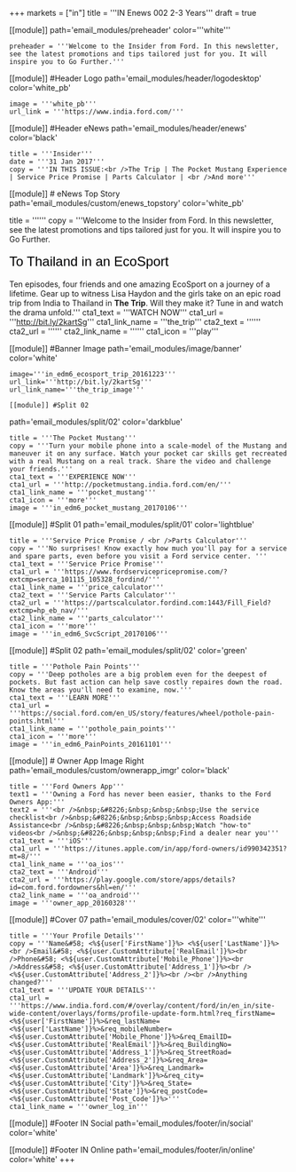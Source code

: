 +++
markets = ["in"]
title = '''IN Enews 002 2-3 Years'''
draft = true

[[module]]
path='email_modules/preheader'
color='''white'''

	preheader = '''Welcome to the Insider from Ford. In this newsletter, see the latest promotions and tips tailored just for you. It will inspire you to Go Further.'''

[[module]] #Header Logo
path='email_modules/header/logodesktop'
color='white_pb'

	image = '''white_pb'''
	url_link = '''https://www.india.ford.com/'''

[[module]] #Header eNews
path='email_modules/header/enews'
color='black'

	title = '''Insider'''
	date = '''31 Jan 2017'''
	copy = '''IN THIS ISSUE:<br />The Trip | The Pocket Mustang Experience | Service Price Promise | Parts Calculator | <br />And more'''

[[module]] # eNews Top Story
path='email_modules/custom/enews_topstory'
color='white_pb'

title = ''''''
	copy = '''Welcome to the Insider from Ford. In this newsletter, see the latest promotions and tips tailored just for you. It will inspire you to Go Further.<br /><br /><span style="color:#000001; font-size: 24px; font-family: 'Arial','Helvetica','Sans-Serif'; line-height: 30px; font-weight: normal; font-style: regular;">To Thailand in an EcoSport</span><br /><br />Ten episodes, four friends and one amazing EcoSport on a journey of a lifetime.	Gear up to witness Lisa Haydon and the girls take on an epic road trip from India to Thailand in <span style="font-weight:bold">The Trip</span>. Will they make it? Tune in and watch the drama unfold.'''
	cta1_text = '''WATCH NOW'''
	cta1_url = '''http://bit.ly/2kartSg'''
	cta1_link_name = '''the_trip'''
	cta2_text = ''''''
	cta2_url = ''''''
	cta2_link_name = ''''''
	cta1_icon = '''play'''

[[module]] #Banner Image
path='email_modules/image/banner'
color='white'

	image='''in_edm6_ecosport_trip_20161223'''
	url_link='''http://bit.ly/2kartSg'''
	url_link_name='''the_trip_image'''

	[[module]] #Split 02
path='email_modules/split/02'
color='darkblue'

	title = '''The Pocket Mustang'''
	copy = '''Turn your mobile phone into a scale-model of the Mustang and maneuver it on any surface. Watch your pocket car skills get recreated with a real Mustang on a real track. Share the video and challenge your friends.'''
	cta1_text = '''EXPERIENCE NOW'''
	cta1_url = '''http://pocketmustang.india.ford.com/en/'''
	cta1_link_name = '''pocket_mustang'''
	cta1_icon = '''more'''
	image = '''in_edm6_pocket_mustang_20170106'''

[[module]] #Split 01
path='email_modules/split/01'
color='lightblue'

	title = '''Service Price Promise / <br />Parts Calculator'''
	copy = '''No surprises! Know exactly how much you'll pay for a service and spare parts, even before you visit a Ford service center. '''
	cta1_text = '''Service Price Promise'''
	cta1_url = '''https://www.fordservicepricepromise.com/?extcmp=serca_101115_105328_fordind/'''
	cta1_link_name = '''price_calculator'''
	cta2_text = '''Service Parts Calculator'''
	cta2_url = '''https://partscalculator.fordind.com:1443/Fill_Field?extcmp=hp_eb_nav/'''
	cta2_link_name = '''parts_calculator'''
	cta1_icon = '''more'''
	image = '''in_edm6_SvcScript_20170106'''

[[module]] #Split 02
path='email_modules/split/02'
color='green'

	title = '''Pothole Pain Points'''
	copy = '''Deep potholes are a big problem even for the deepest of pockets. But fast action can help save costly repaires down the road. Know the areas you'll need to examine, now.'''
	cta1_text = '''LEARN MORE'''
	cta1_url = '''https://social.ford.com/en_US/story/features/wheel/pothole-pain-points.html'''
	cta1_link_name = '''pothole_pain_points'''
	cta1_icon = '''more'''
	image = '''in_edm6_PainPoints_20161101'''

[[module]] # Owner App Image Right
path='email_modules/custom/ownerapp_imgr'
color='black'

	title = '''Ford Owners App'''
	text1 = '''Owning a Ford has never been easier, thanks to the Ford Owners App:'''
	text2 = '''<br />&nbsp;&#8226;&nbsp;&nbsp;&nbsp;Use the service checklist<br />&nbsp;&#8226;&nbsp;&nbsp;&nbsp;Access Roadside Assistance<br />&nbsp;&#8226;&nbsp;&nbsp;&nbsp;Watch "how-to" videos<br />&nbsp;&#8226;&nbsp;&nbsp;&nbsp;Find a dealer near you'''
	cta1_text = '''iOS'''
	cta1_url = '''https://itunes.apple.com/in/app/ford-owners/id990342351?mt=8/'''
	cta1_link_name = '''oa_ios'''
	cta2_text = '''Android'''
	cta2_url = '''https://play.google.com/store/apps/details?id=com.ford.fordowners&hl=en/'''
	cta2_link_name = '''oa_android'''
	image = '''owner_app_20160328'''

[[module]] #Cover 07
path='email_modules/cover/02'
color='''white'''

	title = '''Your Profile Details'''
	copy = '''Name&#58; <%${user['FirstName']}%> <%${user['LastName']}%><br />Email&#58; <%${user.CustomAttribute['RealEmail']}%><br />Phone&#58; <%${user.CustomAttribute['Mobile_Phone']}%><br />Address&#58; <%${user.CustomAttribute['Address_1']}%><br /><%${user.CustomAttribute['Address_2']}%><br /><br />Anything changed?'''
	cta1_text = '''UPDATE YOUR DETAILS'''
	cta1_url = '''https://www.india.ford.com/#/overlay/content/ford/in/en_in/site-wide-content/overlays/forms/profile-update-form.html?req_firstName=<%${user['FirstName']}%>&req_lastName=<%${user['LastName']}%>&req_mobileNumber=<%${user.CustomAttribute['Mobile_Phone']}%>&req_EmailID=<%${user.CustomAttribute['RealEmail']}%>&req_BuildingNo=<%${user.CustomAttribute['Address_1']}%>&req_StreetRoad=<%${user.CustomAttribute['Address_2']}%>&req_Area=<%${user.CustomAttribute['Area']}%>&req_Landmark=<%${user.CustomAttribute['Landmark']}%>&req_city=<%${user.CustomAttribute['City']}%>&req_State=<%${user.CustomAttribute['State']}%>&req_postCode=<%${user.CustomAttribute['Post_Code']}%>'''
	cta1_link_name = '''owner_log_in'''

[[module]] #Footer IN Social
path='email_modules/footer/in/social'
color='white'

[[module]] #Footer IN Online
path='email_modules/footer/in/online'
color='white'
+++